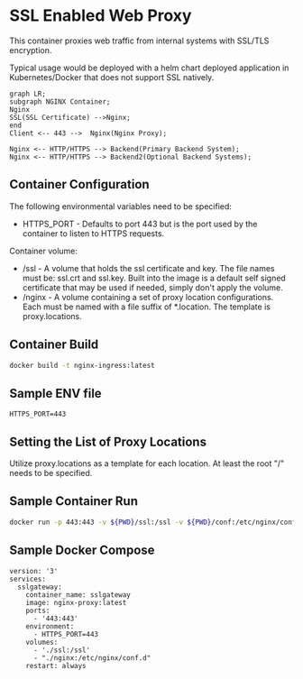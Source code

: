 # SSL Enabled Web Proxy

This container proxies web traffic from internal systems with SSL/TLS encryption.

Typical usage would be deployed with a helm chart deployed application in Kubernetes/Docker that does not support SSL natively.

```mermaid
graph LR;
subgraph NGINX Container;
Nginx
SSL(SSL Certificate) -->Nginx;
end
Client <-- 443 -->  Nginx(Nginx Proxy);

Nginx <-- HTTP/HTTPS --> Backend(Primary Backend System);
Nginx <-- HTTP/HTTPS --> Backend2(Optional Backend Systems);
```

## Container Configuration

The following environmental variables need to be specified:

* HTTPS_PORT - Defaults to port 443 but is the port used by the container to listen to HTTPS requests.

Container volume:

* /ssl - A volume that holds the ssl certificate and key.  The file names must be:  ssl.crt and ssl.key.  Built into the image is a default self signed certificate that may be used if needed, simply don't apply the volume.
* /nginx - A volume containing a set of proxy location configurations.  Each must be named with a file suffix of *.location.  The template is proxy.locations.

## Container Build

```bash
docker build -t nginx-ingress:latest
```

## Sample ENV file

```text
HTTPS_PORT=443
```

## Setting the List of Proxy Locations

Utilize proxy.locations as a template for each location.  At least the root "/" needs to be specified.

## Sample Container Run

```bash
docker run -p 443:443 -v ${PWD}/ssl:/ssl -v ${PWD}/conf:/etc/nginx/conf.d --env-file sample.env nginx-ingress:latest
```

## Sample Docker Compose

```docker
version: '3'
services:
  sslgateway:
    container_name: sslgateway
    image: nginx-proxy:latest
    ports:
      - '443:443'
    environment:
      - HTTPS_PORT=443
    volumes:
      - './ssl:/ssl'
      - "./nginx:/etc/nginx/conf.d"
    restart: always
```

